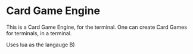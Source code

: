 # Card Game Engine

This is a Card Game Engine, for the terminal.
One can create Card Games for terminals, in a terminal.

Uses lua as the langauge B)

